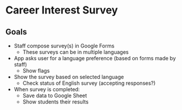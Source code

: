 # Career Interest Survey

## Goals

- Staff compose survey(s) in Google Forms
  - These surveys can be in multiple languages
- App asks user for a language preference (based on forms made by staff)
  - Show flags
- Show the survey based on selected language
  - Check status of English survey (accepting responses?)
- When survey is completed:
  - Save data to Google Sheet
  - Show students their results
